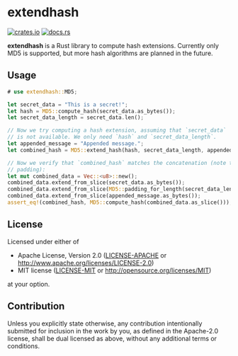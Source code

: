 # extendhash

[![crates.io](https://img.shields.io/crates/v/extendhash.svg)](https://crates.io/crates/extendhash)
[![docs.rs](https://docs.rs/extendhash/badge.svg)](https://docs.rs/extendhash)

**extendhash** is a Rust library to compute hash extensions. Currently
only MD5 is supported, but more hash algorithms are planned in the future.

## Usage

```rust
# use extendhash::MD5;

let secret_data = "This is a secret!";
let hash = MD5::compute_hash(secret_data.as_bytes());
let secret_data_length = secret_data.len();

// Now we try computing a hash extension, assuming that `secret_data`
// is not available. We only need `hash` and `secret_data_length`.
let appended_message = "Appended message.";
let combined_hash = MD5::extend_hash(hash, secret_data_length, appended_message.as_bytes());

// Now we verify that `combined_hash` matches the concatenation (note the intermediate
// padding):
let mut combined_data = Vec::<u8>::new();
combined_data.extend_from_slice(secret_data.as_bytes());
combined_data.extend_from_slice(MD5::padding_for_length(secret_data_length).as_slice());
combined_data.extend_from_slice(appended_message.as_bytes());
assert_eq!(combined_hash, MD5::compute_hash(combined_data.as_slice()));
```

## License

Licensed under either of

 * Apache License, Version 2.0
   ([LICENSE-APACHE](LICENSE-APACHE) or http://www.apache.org/licenses/LICENSE-2.0)
 * MIT license
   ([LICENSE-MIT](LICENSE-MIT) or http://opensource.org/licenses/MIT)

at your option.

## Contribution

Unless you explicitly state otherwise, any contribution intentionally submitted
for inclusion in the work by you, as defined in the Apache-2.0 license, shall be
dual licensed as above, without any additional terms or conditions.
